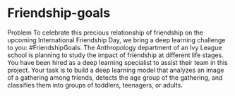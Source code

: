 # Friendship-goals
Problem To celebrate this precious relationship of friendship on the upcoming International Friendship Day, we bring a deep learning challenge to you: #FriendshipGoals. The Anthropology department of an Ivy League school is planning to study the impact of friendship at different life stages. You have been hired as a deep learning specialist to assist their team in this project.  Your task is to build a deep learning model that analyzes an image of a gathering among friends, detects the age group of the gathering, and classifies them into groups of toddlers, teenagers, or adults.
